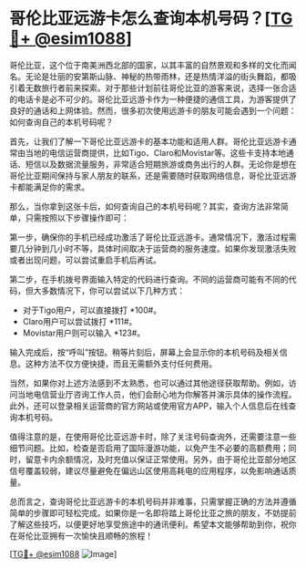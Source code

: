 # 哥伦比亚远游卡怎么查询本机号码？[[TG💪+ @esim1088](https://t.me/s/esim1088)]

哥伦比亚，这个位于南美洲西北部的国家，以其丰富的自然景观和多样的文化而闻名。无论是壮丽的安第斯山脉、神秘的热带雨林，还是热情洋溢的街头舞蹈，都吸引着无数旅行者前来探索。对于那些计划前往哥伦比亚的游客来说，选择一张合适的电话卡是必不可少的。哥伦比亚远游卡作为一种便捷的通信工具，为游客提供了良好的通话和上网体验。然而，很多初次使用远游卡的朋友可能会遇到一个问题：如何查询自己的本机号码呢？

首先，让我们了解一下哥伦比亚远游卡的基本功能和适用人群。哥伦比亚远游卡通常由当地的电信运营商提供，比如Tigo、Claro和Movistar等。这些卡支持本地通话、短信以及数据流量服务，非常适合短期旅游或商务出行的人群。无论你是想在哥伦比亚期间保持与家人朋友的联系，还是需要随时获取网络信息，哥伦比亚远游卡都能满足你的需求。

那么，当你拿到这张卡后，如何查询自己的本机号码呢？其实，查询方法非常简单，只需按照以下步骤操作即可：

第一步，确保你的手机已经成功激活了哥伦比亚远游卡。通常情况下，激活过程需要几分钟到几小时不等，具体时间取决于运营商的服务速度。如果你发现激活失败或者出现问题，可以尝试重启手机后再试。

第二步，在手机拨号界面输入特定的代码进行查询。不同的运营商可能有不同的代码，但大多数情况下，你可以尝试以下几种方式：
- 对于Tigo用户，可以直接拨打 *100#。
- Claro用户可以尝试拨打 *111#。
- Movistar用户则可以输入 *123#。

输入完成后，按“呼叫”按钮。稍等片刻后，屏幕上会显示你的本机号码及相关信息。这种方法不仅方便快捷，而且无需额外支付任何费用。

当然，如果你对上述方法感到不太熟悉，也可以通过其他途径获取帮助。例如，访问当地电信营业厅咨询工作人员，他们会耐心地为你解答并演示具体的操作流程。此外，还可以登录相关运营商的官方网站或使用官方APP，输入个人信息后在线查询本机号码。

值得注意的是，在使用哥伦比亚远游卡时，除了关注号码查询外，还需要注意一些细节问题。比如，检查是否启用了国际漫游功能，以免产生不必要的高额费用；同时，留意卡内余额情况，及时充值以保证正常使用。另外，由于哥伦比亚部分地区信号覆盖较弱，建议尽量避免在偏远山区使用高耗电的应用程序，以免影响通话质量。

总而言之，查询哥伦比亚远游卡的本机号码并非难事，只需掌握正确的方法并遵循简单的步骤即可轻松完成。如果你是一名即将踏上哥伦比亚之旅的朋友，不妨提前了解这些技巧，以便更好地享受旅途中的通讯便利。希望本文能够帮助到你，祝你在哥伦比亚拥有一次愉快且顺畅的旅程！

[[TG💪+ @esim1088](https://t.me/s/esim1088) ![Image](https://i.postimg.cc/4NQfJmqS/Snipaste-2025-05-13-00-14-12.png)]